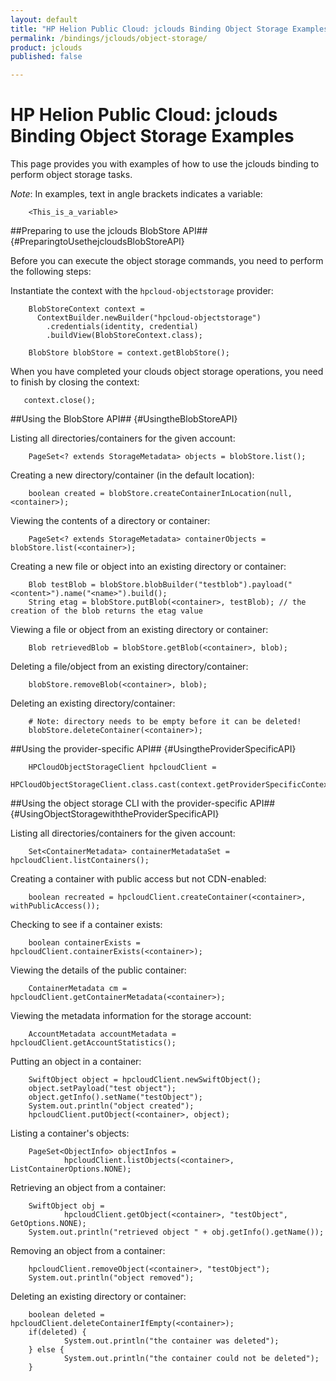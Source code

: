 ```yaml
---
layout: default
title: "HP Helion Public Cloud: jclouds Binding Object Storage Examples"
permalink: /bindings/jclouds/object-storage/
product: jclouds
published: false

---
```

<!--PUBLISHED-->
# HP Helion Public Cloud: jclouds Binding Object Storage Examples

This page provides you with examples of how to use the jclouds binding to perform object storage tasks.  

*Note*: In examples, text in angle brackets indicates a variable:  

        <This_is_a_variable>  

##Preparing to use the jclouds BlobStore API## {#PreparingtoUsethejcloudsBlobStoreAPI}  

Before you can execute the object storage commands, you need to perform the following steps: 

Instantiate the context with the `hpcloud-objectstorage` provider:

        BlobStoreContext context = 
          ContextBuilder.newBuilder("hpcloud-objectstorage")
            .credentials(identity, credential)
            .buildView(BlobStoreContext.class);

        BlobStore blobStore = context.getBlobStore(); 

When you have completed your clouds object storage operations, you need to finish by closing the context:

       context.close(); 

##Using the BlobStore API## {#UsingtheBlobStoreAPI}

Listing all directories/containers for the given account:

        PageSet<? extends StorageMetadata> objects = blobStore.list();

Creating a new directory/container (in the default location):

        boolean created = blobStore.createContainerInLocation(null, <container>);

Viewing the contents of a directory or container:

        PageSet<? extends StorageMetadata> containerObjects = blobStore.list(<container>);

Creating a new file or object into an existing directory or container:

        Blob testBlob = blobStore.blobBuilder("testblob").payload("<content>").name("<name>").build();
        String etag = blobStore.putBlob(<container>, testBlob); // the creation of the blob returns the etag value

Viewing a file or object from an existing directory or container:

        Blob retrievedBlob = blobStore.getBlob(<container>, blob);

Deleting a file/object from an existing directory/container:

        blobStore.removeBlob(<container>, blob);

Deleting an existing directory/container:

        # Note: directory needs to be empty before it can be deleted!
        blobStore.deleteContainer(<container>);

##Using the provider-specific API## {#UsingtheProviderSpecificAPI}

        HPCloudObjectStorageClient hpcloudClient =
                HPCloudObjectStorageClient.class.cast(context.getProviderSpecificContext().getApi());

##Using the object storage CLI with the provider-specific API## {#UsingObjectStoragewiththeProviderSpecificAPI}


Listing all directories/containers for the given account:

        Set<ContainerMetadata> containerMetadataSet = hpcloudClient.listContainers();

Creating a container with public access but not CDN-enabled:

        boolean recreated = hpcloudClient.createContainer(<container>, withPublicAccess());

Checking to see if a container exists:

        boolean containerExists = hpcloudClient.containerExists(<container>);

Viewing the details of the public container:

        ContainerMetadata cm = hpcloudClient.getContainerMetadata(<container>);

Viewing the metadata information for the storage account:

        AccountMetadata accountMetadata = hpcloudClient.getAccountStatistics();

Putting an object in a container:

        SwiftObject object = hpcloudClient.newSwiftObject();
        object.setPayload("test object");
        object.getInfo().setName("testObject");
        System.out.println("object created");
        hpcloudClient.putObject(<container>, object);

Listing a container's objects:

        PageSet<ObjectInfo> objectInfos =
                hpcloudClient.listObjects(<container>, ListContainerOptions.NONE);
        
Retrieving an object from a container:

        SwiftObject obj =
                hpcloudClient.getObject(<container>, "testObject", GetOptions.NONE);
        System.out.println("retrieved object " + obj.getInfo().getName());

Removing an object from a container:

        hpcloudClient.removeObject(<container>, "testObject");
        System.out.println("object removed");

Deleting an existing directory or container:

        boolean deleted = hpcloudClient.deleteContainerIfEmpty(<container>);
        if(deleted) {
                System.out.println("the container was deleted");
        } else {
                System.out.println("the container could not be deleted");
        }
